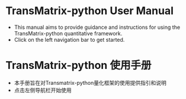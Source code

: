 # TransMatrix-python User Manual

- This manual aims to provide guidance and instructions for using the TransMatrix-python quantitative framework.
- Click on the left navigation bar to get started.

# TransMatrix-python 使用手册

- 本手册旨在对Transmatrix-python量化框架的使用提供指引和说明
- 点击左侧导航栏开始使用
